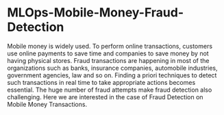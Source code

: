 # MLOps-Mobile-Money-Fraud-Detection

Mobile money is widely used. To perform online transactions, customers use online payments to save time and companies to save money by not having physical stores. Fraud transactions are happening in most of the organizations such as banks, insurance companies, automobile industries, government agencies, law and so on. Finding a priori techniques to detect such transactions in real time to take appropriate actions becomes essential. The huge number of fraud attempts make fraud detection also challenging. Here we are interested in the case of Fraud Detection on Mobile Money Transactions.
